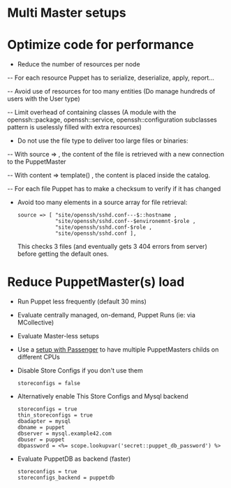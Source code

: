 # Multi Master setups


# Optimize code for performance

  - Reduce the number of resources per node

  -- For each resource Puppet has to serialize, deserialize, apply, report... 

  --    Avoid use of resources for too many entities (Do manage hundreds of users with the User type)
  
  -- Limit overhead of containing classes
     (A module with the openssh::package, openssh::service, openssh::configuration subclasses pattern is uselessly filled with extra resources)
  
  - Do not use the file type to deliver too large files or binaries:
  
  -- With source => , the content of the file is retrieved with a new connection to the PuppetMaster
    
  -- With content => template() , the content is placed inside the catalog.
  
  -- For each file Puppet has to make a checksum to verify if it has changed
  
  - Avoid too many elements in a source array for file retrieval:
  
        source => [ "site/openssh/sshd.conf---$::hostname ,
                    "site/openssh/sshd.conf--$environemnt-$role ,
                    "site/openssh/sshd.conf-$role ,
                    "site/openssh/sshd.conf ],
                    
    This checks 3 files (and eventually gets 3 404 errors from server) before getting the default ones.



# Reduce PuppetMaster(s) load

  - Run Puppet less frequently (default 30 mins)

  - Evaluate centrally managed, on-demand, Puppet Runs (ie: via MCollective)
  
  - Evaluate Master-less setups
  
  - Use a [setup with Passenger](http://docs.puppetlabs.com/guides/passenger.html) to have multiple PuppetMasters childs on different CPUs
  
  - Disable Store Configs if you don't use them
  
        storeconfigs = false

  - Alternatively enable This Store Configs and Mysql backend
  
        storeconfigs = true
        thin_storeconfigs = true
        dbadapter = mysql
        dbname = puppet
        dbserver = mysql.example42.com
        dbuser = puppet
        dbpassword = <%= scope.lookupvar('secret::puppet_db_password') %>     

  - Evaluate PuppetDB as backend (faster)

        storeconfigs = true
        storeconfigs_backend = puppetdb
